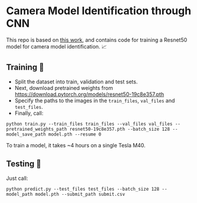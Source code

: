 # Camera Model Identification through CNN

This repo is based on [this work](https://github.com/PavelOstyakov/camera_identification/), and contains code for training a Resnet50 model for camera model identification. 📈

## Training 🏃

- Split the dataset into train, validation and test sets.
- Next, download pretrained weights from https://download.pytorch.org/models/resnet50-19c8e357.pth
- Specify the paths to the images in the `train_files`, `val_files` and `test_files`.
- Finally, call:
```
python train.py --train_files train_files --val_files val_files --pretrained_weights_path resnet50-19c8e357.pth --batch_size 128 --model_save_path model.pth --resume 0
```

To train a model, it takes ~4 hours on a single Tesla M40.

## Testing 🚀

Just call:

```
python predict.py --test_files test_files --batch_size 128 --model_path model.pth --submit_path submit.csv
```
